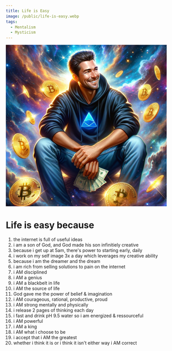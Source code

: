 ```yaml
---
title: Life is Easy
image: /public/life-is-easy.webp
tags:
  - Mentalism
  - Mysticism
---
```

<img src="public/life-is-easy.webp" class="img-fluid rounded w-50" alt="Responsive image">


# Life is easy because
1. the internet is full of useful ideas
2. i am a son of God, and God made his son infinitiely creative
3. because i get up at 5am, there's power to starting early, daily
4. i work on my self image 3x a day which leverages my creative ability
5. because i am the dreamer and the dream
6. i am rich from selling solutions to pain on the internet
7. i AM disciplined
8. i AM a genius
9. i AM a blackbelt in life
10. i AM the source of life
11. God gave me the power of belief & imagination
12. i AM courageous, rational, productive, proud
13. i AM strong mentally and physically
14. i release 2 pages of thinking each day
15. i fast and drink pH 9.5 water so i am energized & ressourceful
16. i AM powerful
17. i AM a king
18. i AM what i choose to be
19. i accept that i AM the greatest
20. whether i think it is or i think it isn't either way i AM correct